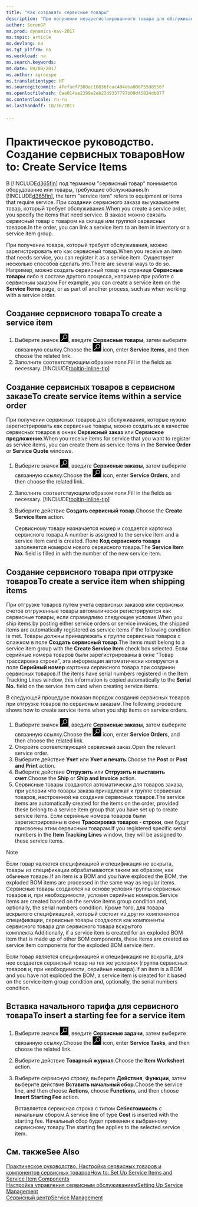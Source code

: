 ```yaml
---
title: "Как создавать сервисные товары"
description: "При получении незарегистрированного товара для обслуживания можно зарегистрировать его как сервисный товар."
author: SorenGP
ms.prod: dynamics-nav-2017
ms.topic: article
ms.devlang: na
ms.tgt_pltfrm: na
ms.workload: na
ms.search.keywords: 
ms.date: 09/08/2017
ms.author: sgroespe
ms.translationtype: HT
ms.sourcegitcommit: 4fefaef7380ac10836fcac404eea006f55d8556f
ms.openlocfilehash: 0aa014ae2399e2eb23d9337797b09d45824db877
ms.contentlocale: ru-ru
ms.lasthandoff: 10/16/2017

---
```

# <a name="how-to-create-service-items"></a><span data-ttu-id="b1331-103">Практическое руководство. Создание сервисных товаров</span><span class="sxs-lookup"><span data-stu-id="b1331-103">How to: Create Service Items</span></span>
<span data-ttu-id="b1331-104">В [!INCLUDE[d365fin](includes/d365fin_md.md)] под термином "сервисный товар" понимается оборудование или товары, требующие обслуживания.</span><span class="sxs-lookup"><span data-stu-id="b1331-104">In [!INCLUDE[d365fin](includes/d365fin_md.md)], the term "service item" refers to equipment or items that require service.</span></span> <span data-ttu-id="b1331-105">При создании сервисного заказа вы указываете товар, который требует обслуживания.</span><span class="sxs-lookup"><span data-stu-id="b1331-105">When you create a service order, you specify the items that need service.</span></span> <span data-ttu-id="b1331-106">В заказе можно связать сервисный товар с товаром на складе или группой сервисных товаров.</span><span class="sxs-lookup"><span data-stu-id="b1331-106">In the order, you can link a service item to an item in inventory or a service item group.</span></span>    

<span data-ttu-id="b1331-107">При получении товара, который требует обслуживания, можно зарегистрировать его как сервисный товар.</span><span class="sxs-lookup"><span data-stu-id="b1331-107">When you receive an item that needs service, you can register it as a service item.</span></span> <span data-ttu-id="b1331-108">Существует несколько способов сделать это.</span><span class="sxs-lookup"><span data-stu-id="b1331-108">There are several ways to do so.</span></span> <span data-ttu-id="b1331-109">Например, можно создать сервисный товар на странице **Сервисные товары** либо в составе другого процесса, например при работе с сервисным заказом.</span><span class="sxs-lookup"><span data-stu-id="b1331-109">For example, you can create a service item on the **Service Items** page, or as part of another process, such as when working with a service order.</span></span>   

## <a name="to-create-a-service-item"></a><span data-ttu-id="b1331-110">Создание сервисного товара</span><span class="sxs-lookup"><span data-stu-id="b1331-110">To create a service item</span></span>  
1. <span data-ttu-id="b1331-111">Выберите значок ![Поиск страницы или отчета](media/ui-search/search_small.png "Значок поиска страницы или отчета"), введите **Сервисные товары**, затем выберите связанную ссылку.</span><span class="sxs-lookup"><span data-stu-id="b1331-111">Choose the ![Search for Page or Report](media/ui-search/search_small.png "Search for Page or Report icon") icon, enter **Service Items**, and then choose the related link.</span></span>
2. <span data-ttu-id="b1331-112">Заполните соответствующим образом поля.</span><span class="sxs-lookup"><span data-stu-id="b1331-112">Fill in the fields as necessary.</span></span> [!INCLUDE[tooltip-inline-tip](includes/tooltip-inline-tip_md.md)]  

## <a name="to-create-service-items-within-a-service-order"></a><span data-ttu-id="b1331-113">Создание сервисных товаров в сервисном заказе</span><span class="sxs-lookup"><span data-stu-id="b1331-113">To create service items within a service order</span></span>  
<span data-ttu-id="b1331-114">При получении сервисных товаров для обслуживания, которые нужно зарегистрировать как сервисные товары, можно создать их в качестве сервисных товаров в окнах **Сервисный заказ** или **Сервисное предложение**.</span><span class="sxs-lookup"><span data-stu-id="b1331-114">When you receive items for service that you want to register as service items, you can create them as service items in the **Service Order** or **Service Quote** windows.</span></span>  

1. <span data-ttu-id="b1331-115">Выберите значок ![Поиск страницы или отчета](media/ui-search/search_small.png "Значок поиска страницы или отчета"), введите **Сервисные заказы**, затем выберите связанную ссылку.</span><span class="sxs-lookup"><span data-stu-id="b1331-115">Choose the ![Search for Page or Report](media/ui-search/search_small.png "Search for Page or Report icon") icon, enter **Service Orders**, and then choose the related link.</span></span>  
2. <span data-ttu-id="b1331-116">Заполните соответствующим образом поля.</span><span class="sxs-lookup"><span data-stu-id="b1331-116">Fill in the fields as necessary.</span></span> [!INCLUDE[tooltip-inline-tip](includes/tooltip-inline-tip_md.md)]  
3. <span data-ttu-id="b1331-117">Выберите действие **Создать сервисный товар**.</span><span class="sxs-lookup"><span data-stu-id="b1331-117">Choose the **Create Service Item** action.</span></span>  

    <span data-ttu-id="b1331-118">Сервисному товару назначается номер и создается карточка сервисного товара.</span><span class="sxs-lookup"><span data-stu-id="b1331-118">A number is assigned to the service item and a service item card is created.</span></span> <span data-ttu-id="b1331-119">Поле **Код сервисного товара** заполняется номером нового сервисного товара.</span><span class="sxs-lookup"><span data-stu-id="b1331-119">The **Service Item No.** field is filled in with the number of the new service item.</span></span>

## <a name="to-create-a-service-item-when-shipping-items"></a><span data-ttu-id="b1331-120">Создание сервисного товара при отгрузке товаров</span><span class="sxs-lookup"><span data-stu-id="b1331-120">To create a service item when shipping items</span></span>  
<span data-ttu-id="b1331-121">При отгрузке товаров путем учета сервисных заказов или сервисных счетов отгруженные товары автоматически регистрируются как сервисные товары, если справедливо следующее условие.</span><span class="sxs-lookup"><span data-stu-id="b1331-121">When you ship items by posting either service orders or service invoices, the shipped items are automatically registered as service items if the following condition is met.</span></span> <span data-ttu-id="b1331-122">Товары должны принадлежать к группе сервисных товаров с флажком в поле **Создать сервисный товар**.</span><span class="sxs-lookup"><span data-stu-id="b1331-122">The items must belong to a service item group with the **Create Service Item** check box selected.</span></span> <span data-ttu-id="b1331-123">Если серийные номера товаров были зарегистрированы в окне "Товар трассировка строки", эта информация автоматически копируется в поле **Серийный номер** карточки сервисного товара при создании сервисных товаров.</span><span class="sxs-lookup"><span data-stu-id="b1331-123">If the items have serial numbers registered in the Item Tracking Lines window, this information is copied automatically to the **Serial No.** field on the service item card when creating service items.</span></span>  

<span data-ttu-id="b1331-124">В следующей процедуре показан порядок создания сервисных товаров при отгрузке товаров по сервисным заказам.</span><span class="sxs-lookup"><span data-stu-id="b1331-124">The following procedure shows how to create service items when you ship items on service orders.</span></span>  

1. <span data-ttu-id="b1331-125">Выберите значок ![Поиск страницы или отчета](media/ui-search/search_small.png "Значок поиска страницы или отчета"), введите **Сервисные заказы**, затем выберите связанную ссылку.</span><span class="sxs-lookup"><span data-stu-id="b1331-125">Choose the ![Search for Page or Report](media/ui-search/search_small.png "Search for Page or Report icon") icon, enter **Service Orders**, and then choose the related link.</span></span>  
2. <span data-ttu-id="b1331-126">Откройте соответствующий сервисный заказ.</span><span class="sxs-lookup"><span data-stu-id="b1331-126">Open the relevant service order.</span></span>  
3. <span data-ttu-id="b1331-127">Выберите действие **Учет** или **Учет и печать**.</span><span class="sxs-lookup"><span data-stu-id="b1331-127">Choose the **Post** or **Post and Print** action.</span></span>  
4. <span data-ttu-id="b1331-128">Выберите действие **Отгрузить** или **Отгрузить и выставить счет**.</span><span class="sxs-lookup"><span data-stu-id="b1331-128">Choose the **Ship** or **Ship and Invoice** action.</span></span>  
5. <span data-ttu-id="b1331-129">Сервисные товары создаются автоматически для товаров заказа, при условии что товары заказа принадлежат к группе сервисных товаров, настроенной на создание сервисных товаров.</span><span class="sxs-lookup"><span data-stu-id="b1331-129">The service items are automatically created for the items on the order, provided these belong to a service item group that you have set up to create service items.</span></span> <span data-ttu-id="b1331-130">Если серийные номера товаров были зарегистрированы в окне **Трассировка товаров - строки**, они будут присвоены этим сервисным товарам.</span><span class="sxs-lookup"><span data-stu-id="b1331-130">If you registered specific serial numbers in the **Item Tracking Lines** window, they will be assigned to these service items.</span></span>  

> [!NOTE]  
>  <span data-ttu-id="b1331-131">Если товар является спецификацией и спецификация не вскрыта, товары из спецификации обрабатываются таким же образом, как обычные товары.</span><span class="sxs-lookup"><span data-stu-id="b1331-131">If an item is a BOM and you have exploded the BOM, the exploded BOM items are processed in the same way as regular items.</span></span> <span data-ttu-id="b1331-132">Сервисные товары создаются на основе условия группы сервисных товаров и, при необходимости, условия серийных номеров.</span><span class="sxs-lookup"><span data-stu-id="b1331-132">Service items are created based on the service items group condition and, optionally, the serial numbers condition.</span></span> <span data-ttu-id="b1331-133">Кроме того, для товара вскрытого спецификацией, который состоит из других компонентов спецификации, сервисные товары создаются как компоненты сервисного товара для сервисного товара вскрытого комплекта.</span><span class="sxs-lookup"><span data-stu-id="b1331-133">Additionally, if a service item is created for an exploded BOM item that is made up of other BOM components, these items are created as service item components for the exploded BOM service item.</span></span>  
>   
>  <span data-ttu-id="b1331-134">Если товар является спецификацией и спецификация не вскрыта, для нее создается сервисный товар на тех же условиях (группа сервисных товаров и, при необходимости, серийные номера).</span><span class="sxs-lookup"><span data-stu-id="b1331-134">If an item is a BOM and you have not exploded the BOM, a service item is created for it based on the service item group condition and, optionally, the serial numbers condition.</span></span>  

## <a name="to-insert-a-starting-fee-for-a-service-item"></a><span data-ttu-id="b1331-135">Вставка начального тарифа для сервисного товара</span><span class="sxs-lookup"><span data-stu-id="b1331-135">To insert a starting fee for a service item</span></span>
1. <span data-ttu-id="b1331-136">Выберите значок ![Поиск страницы или отчета](media/ui-search/search_small.png "Значок поиска страницы или отчета"), введите **Сервисные задачи**, затем выберите связанную ссылку.</span><span class="sxs-lookup"><span data-stu-id="b1331-136">Choose the ![Search for Page or Report](media/ui-search/search_small.png "Search for Page or Report icon") icon, enter **Service Tasks**, and then choose the related link.</span></span>
2. <span data-ttu-id="b1331-137">Выберите действие **Товарный журнал**.</span><span class="sxs-lookup"><span data-stu-id="b1331-137">Choose the **Item Worksheet** action.</span></span>
3. <span data-ttu-id="b1331-138">Выберите сервисную строку, выберите **Действия**, **Функции**, затем выберите действие **Вставить начальный сбор**.</span><span class="sxs-lookup"><span data-stu-id="b1331-138">Choose the service line, and then choose **Actions**, choose **Functions**, and then choose **Insert Starting Fee** action.</span></span>  

    <span data-ttu-id="b1331-139">Вставляется сервисная строка с типом **Себестоимость** с начальным сбором.</span><span class="sxs-lookup"><span data-stu-id="b1331-139">A service line of type **Cost** is inserted with the starting fee.</span></span> <span data-ttu-id="b1331-140">Начальный сбор будет применен к выбранному сервисному товару.</span><span class="sxs-lookup"><span data-stu-id="b1331-140">The starting fee applies to the selected service item.</span></span>

## <a name="see-also"></a><span data-ttu-id="b1331-141">См. также</span><span class="sxs-lookup"><span data-stu-id="b1331-141">See Also</span></span>  
[<span data-ttu-id="b1331-142">Практическое руководство. Настройка сервисных товаров и компонентов сервисных товаров</span><span class="sxs-lookup"><span data-stu-id="b1331-142">How to: Set Up Service Items and Service Item Components</span></span>](service-how-setup-service-items.md)  
[<span data-ttu-id="b1331-143">Настройка управления сервисным обслуживанием</span><span class="sxs-lookup"><span data-stu-id="b1331-143">Setting Up Service Management</span></span>](service-setup-service.md)  
[<span data-ttu-id="b1331-144">Сервисный центр</span><span class="sxs-lookup"><span data-stu-id="b1331-144">Service Management</span></span>](service-service.md)  


